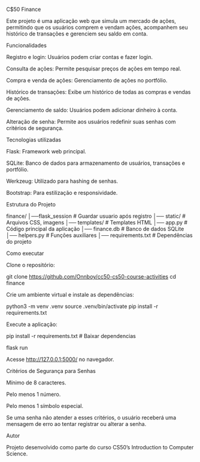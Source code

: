 C$50 Finance

Este projeto é uma aplicação web que simula um mercado de ações, permitindo que os usuários comprem e vendam ações, acompanhem seu histórico de transações e gerenciem seu saldo em conta.

Funcionalidades

Registro e login: Usuários podem criar contas e fazer login.

Consulta de ações: Permite pesquisar preços de ações em tempo real.

Compra e venda de ações: Gerenciamento de ações no portfólio.

Histórico de transações: Exibe um histórico de todas as compras e vendas de ações.

Gerenciamento de saldo: Usuários podem adicionar dinheiro à conta.

Alteração de senha: Permite aos usuários redefinir suas senhas com critérios de segurança.

Tecnologias utilizadas

Flask: Framework web principal.

SQLite: Banco de dados para armazenamento de usuários, transações e portfólio.

Werkzeug: Utilizado para hashing de senhas.

Bootstrap: Para estilização e responsividade.

Estrutura do Projeto

finance/
│──flask_session          # Guardar usuario após registro
│── static/               # Arquivos CSS, imagens
│── templates/            # Templates HTML
│── app.py                # Código principal da aplicação
│── finance.db            # Banco de dados SQLite
│── helpers.py            # Funções auxiliares
│── requirements.txt      # Dependências do projeto

Como executar

Clone o repositório:

git clone https://github.com/Onnboy/cc50-cs50-course-activities
cd finance

Crie um ambiente virtual e instale as dependências:

python3 -m venv .venv
source .venv/bin/activate
pip install -r requirements.txt

Execute a aplicação:

pip install -r requirements.txt # Baixar dependencias

flask run

Acesse http://127.0.0.1:5000/ no navegador.

Critérios de Segurança para Senhas

Mínimo de 8 caracteres.

Pelo menos 1 número.

Pelo menos 1 símbolo especial.

Se uma senha não atender a esses critérios, o usuário receberá uma mensagem de erro ao tentar registrar ou alterar a senha.

Autor

Projeto desenvolvido como parte do curso CS50’s Introduction to Computer Science.


